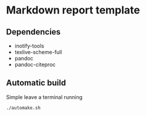 # Markdown report template
## Dependencies
* inotify-tools
* texlive-scheme-full
* pandoc
* pandoc-citeproc

## Automatic build
Simple leave a terminal running
```
./automake.sh
```